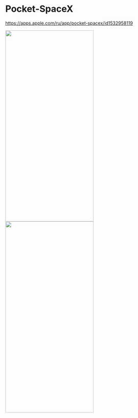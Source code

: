 # Pocket-SpaceX

https://apps.apple.com/ru/app/pocket-spacex/id1532958119

<img src="https://i.ibb.co/phCqfyX/1.png" width="276" height="597">
<img src="https://i.ibb.co/rvLz5Kj/2.png" width="276" height="597">

